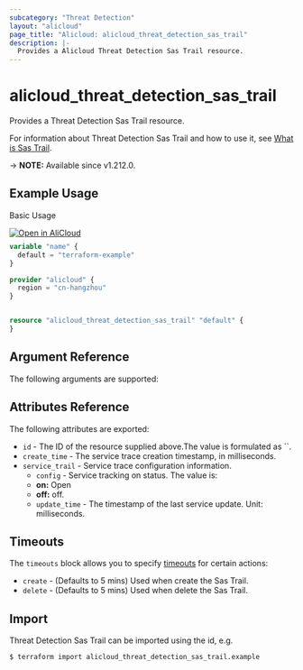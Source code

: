 ```yaml
---
subcategory: "Threat Detection"
layout: "alicloud"
page_title: "Alicloud: alicloud_threat_detection_sas_trail"
description: |-
  Provides a Alicloud Threat Detection Sas Trail resource.
---
```


# alicloud_threat_detection_sas_trail

Provides a Threat Detection Sas Trail resource. 

For information about Threat Detection Sas Trail and how to use it, see [What is Sas Trail](https://www.alibabacloud.com/help/zh/security-center/developer-reference/api-sas-2018-12-03-createservicetrail).

-> **NOTE:** Available since v1.212.0.

## Example Usage

Basic Usage

<div style="display: block;margin-bottom: 40px;"><div class="oics-button" style="float: right;position: absolute;margin-bottom: 10px;">
  <a href="https://api.aliyun.com/api-tools/terraform?resource=alicloud_threat_detection_sas_trail&exampleId=6c289b18-fd60-a14a-cc0a-e7348dd3f12c3382041c&activeTab=example&spm=docs.r.threat_detection_sas_trail.0.6c289b18fd&intl_lang=EN_US" target="_blank">
    <img alt="Open in AliCloud" src="https://img.alicdn.com/imgextra/i1/O1CN01hjjqXv1uYUlY56FyX_!!6000000006049-55-tps-254-36.svg" style="max-height: 44px; max-width: 100%;">
  </a>
</div></div>

```terraform
variable "name" {
  default = "terraform-example"
}

provider "alicloud" {
  region = "cn-hangzhou"
}


resource "alicloud_threat_detection_sas_trail" "default" {
}
```

## Argument Reference

The following arguments are supported:

## Attributes Reference

The following attributes are exported:
* `id` - The ID of the resource supplied above.The value is formulated as ``.
* `create_time` - The service trace creation timestamp, in milliseconds.
* `service_trail` - Service trace configuration information.
  * `config` - Service tracking on status. The value is:
  - **on:** Open
  - **off:** off.
  * `update_time` - The timestamp of the last service update. Unit: milliseconds.

## Timeouts

The `timeouts` block allows you to specify [timeouts](https://www.terraform.io/docs/configuration-0-11/resources.html#timeouts) for certain actions:
* `create` - (Defaults to 5 mins) Used when create the Sas Trail.
* `delete` - (Defaults to 5 mins) Used when delete the Sas Trail.

## Import

Threat Detection Sas Trail can be imported using the id, e.g.

```shell
$ terraform import alicloud_threat_detection_sas_trail.example 
```